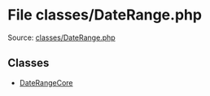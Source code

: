 File classes/DateRange.php
=========

Source: [classes/DateRange.php](https://github.com/PrestaShop/PrestaShop/blob/1.6.0.5/classes/DateRange.php)


Classes
-------

* [DateRangeCore](class.DateRangeCore.md)

